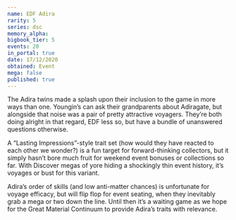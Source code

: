 ```yaml
---
name: EDF Adira
rarity: 5
series: dsc
memory_alpha:
bigbook_tier: 5
events: 20
in_portal: true
date: 17/12/2020
obtained: Event
mega: false
published: true
---
```


The Adira twins made a splash upon their inclusion to the game in more ways than one. Youngin’s can ask their grandparents about Adiragate, but alongside that noise was a pair of pretty attractive voyagers. They’re both doing alright in that regard, EDF less so, but have a bundle of unanswered questions otherwise.

A “Lasting Impressions”-style trait set (how would they have reacted to each other we wonder?) is a fun target for forward-thinking collectors, but it simply hasn’t bore much fruit for weekend event bonuses or collections so far. With Discover megas of yore hiding a shockingly thin event history, it’s voyages or bust for this variant.

Adira’s order of skills (and low anti-matter chances) is unfortunate for voyage efficacy, but will flip flop for event seating, when they inevitably grab a mega or two down the line. Until then it’s a waiting game as we hope for the Great Material Continuum to provide Adira’s traits with relevance.
